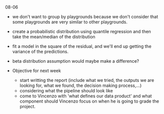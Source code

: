 08-06


- we don't want to group by playgrounds because we don't consider that some playgrounds are very similar to other playgrounds.
- create a probabilistic distribution using quantile regression and then take the mean/median of the distribution
- fit a model in the square of the residual, and we'll end up getting the variance of the predictions.

- beta distribution assumption would maybe make a difference? 

- Objective for next week
    - start writting the report (include what we tried, the outputs we are looking for, what we found, the decision making process,...)
    - considering what the pipeline should look like
    - come to Vincenzo with 'what defines our data product' and what component should Vincenzo focus on when he is going to grade the project. 
